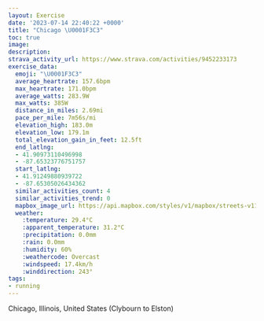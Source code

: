 ```yaml
---
layout: Exercise
date: '2023-07-14 22:40:22 +0000'
title: "Chicago \U0001F3C3"
toc: true
image:
description:
strava_activity_url: https://www.strava.com/activities/9452233173
exercise_data:
  emoji: "\U0001F3C3"
  average_heartrate: 157.6bpm
  max_heartrate: 171.0bpm
  average_watts: 283.9W
  max_watts: 385W
  distance_in_miles: 2.69mi
  pace_per_mile: 7m56s/mi
  elevation_high: 183.0m
  elevation_low: 179.1m
  total_elevation_gain_in_feet: 12.5ft
  end_latlng:
  - 41.90973110496998
  - -87.65323776751757
  start_latlng:
  - 41.91249880939722
  - -87.65305026434362
  similar_activities_count: 4
  similar_activities_trend: 0
  mapbox_image_url: https://api.mapbox.com/styles/v1/mapbox/streets-v11/static/path-5+787af2-1.0(uly~Fv%60_vOu%40jAi%40%60AiA%7CAm%40~%40sBtCaAbBm%40z%40%7B%40rAMVCLHxBBfFAdGHfB%40bAAlDEd%40%40PFn%40%40%7C%40VnBNz%40Nn%40Fj%40d%40tCDXFHPGdC_BhJoGrJ%7BG~%40i%40fAu%40h%40YvAaApAq%40VKn%40e%40nAe%40%60Am%40%5CKnA%7B%40vBcAhAo%40d%40Ul%40c%40XGx%40IdFc%40bAOl%40EbASh%40Ub%40%5BtB%7DBZc%40BU%40iA%3FiDKoG%3F%7D%40Ey%40BwGK%7BNBgBEcF%40wECOIAg%40Xq%40n%40%7BC~BQR_%40X%5Dd%40iBpAkDdDm%40%5E_Af%40%5DXq%40b%40u%40%5Eo%40n%40EH%5DPk%40h%40),pin-s-s+e5b22e(-87.65468,41.91451),pin-s-f+89ae00(-87.65232999999996,41.90864999999999)/auto/800x800?access_token=pk.eyJ1Ijoiam9zaGJlY2ttYW4iLCJhIjoiY205eWR2aDd1MWZ6djJrbXc4a3M0bWZleiJ9.XiG9OWkNcZk2QzjJbxLB4A
  weather:
    :temperature: 29.4°C
    :apparent_temperature: 31.2°C
    :precipitation: 0.0mm
    :rain: 0.0mm
    :humidity: 60%
    :weathercode: Overcast
    :windspeed: 17.4km/h
    :winddirection: 243°
tags:
- running
---
```

Chicago, Illinois, United States (Clybourn to Elston)
